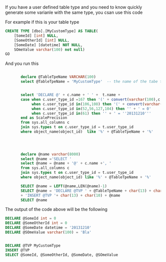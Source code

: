 
If you have a user defined table type and you need to know quickly generate some varianle with the same type, you csan use this code

For example if this is your table type

```SQL
CREATE TYPE [dbo].[MyCustomType] AS TABLE(
	[SomeId] [int] NULL,
	[SomeOtherId] [int] NULL,
	[SomeDate] [datetime] NOT NULL,
	SOmeValue varchar(100) not null)
GO
```

And you run this

```SQL

       declare @TableTpeName VARCHAR(100)
	   select @TableTpeName = 'MyCustomType'  -- the name of the tabe type


	   select 'DECLARE @' + c.name + ' ' +  t.name + 
	   case when c.user_type_id =167 then '(' + convert(varchar(100),c.max_length) + ')'  + ' = ''Bla''' 
	        when c.user_type_id in(106,108) then '(' + convert(varchar(100),c.precision) + ',' + convert(varchar(100),c.scale) + ')'  + ' = 0' 
	        when c.user_type_id in(52,56,127,104) then '' + ' = 0' 
			when c.user_type_id in(61) then '' + ' = ''20131210''' 
	   end as ScalePrecision 
	   from sys.all_columns c
	   join sys.types t on c.user_type_id = t.user_type_id
	   where object_name(object_id)  like '%' + @TableTpeName + '%'


	   
	   
	   declare @name varchar(8000)
	   select @name ='SELECT '
	   select @name = @name + '@' + c.name +', '
	   from sys.all_columns c
	   join sys.types t on c.user_type_id = t.user_type_id
	   where object_name(object_id) like '%' + @TableTpeName + '%'

	   SELECT @name = LEFT(@name,LEN(@name)-1)
	   SELECT @name = 'DECLARE @TVP ' + @TableTpeName + char(13) + char(10) 
	   + 'INSERT @TVP '+ char(13) + char(10) + @name
	   SELECT @name 
```

The output of the code above will be the following

```SQL
DECLARE @SomeId int = 0
DECLARE @SomeOtherId int = 0
DECLARE @SomeDate datetime = '20131210'
DECLARE @SOmeValue varchar(100) = 'Bla'


DECLARE @TVP MyCustomType
INSERT @TVP 
SELECT @SomeId, @SomeOtherId, @SomeDate, @SOmeValue

```
